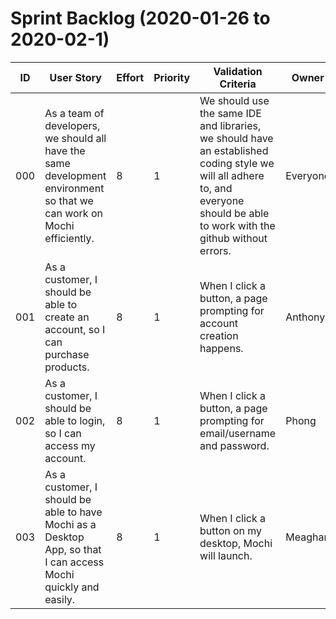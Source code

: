# Sprint Backlog (2020-01-26 to 2020-02-1)

| ID | User Story | Effort | Priority | Validation Criteria | Owner |
|----|------------|--------|----------|---------------------|-------|
| 000 | As a team of developers, we should all have the same development environment so that we can work on Mochi efficiently. | 8 | 1 | We should use the same IDE and libraries, we should have an established coding style  we will all adhere to, and everyone should be able to work with the github without errors. | Everyone |
| 001 | As a customer, I should be able to create an account, so I can purchase products. | 8 | 1 | When I click a button, a page prompting for account creation happens. | Anthony |
| 002 | As a customer, I should be able to login, so I can access my account. | 8 | 1 | When I click a button, a page prompting for email/username and password. | Phong |
| 003 | As a customer, I should be able to have Mochi as a Desktop App, so that I can access Mochi quickly and easily. | 8 | 1 | When I click a button on my desktop, Mochi will launch. | Meaghan |
